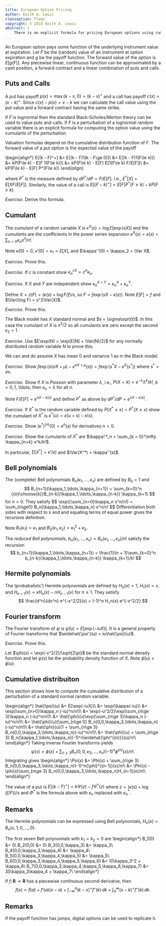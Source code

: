```yaml
---
title: European Option Pricing
author: Keith A. Lewis
classoption: fleqn
copyright: © 2019 Keith A. Lewis
abstract: |
	There is an explicit formula for pricing European options using cumulants.
...
```


An European option pays some function of the underlying instrument value at expiration.
Let $F$ be the (random) value of an instrument at option expiration and $g$ be the
payoff function. The forward value of the option is $E[g(F)]$.
Any piecewise linear, continuous function can be approximated by a cash position,
a forward contract and a linear combination of puts and calls.

## Puts and Calls

A put has payoff $p(x) = \max\{k - x, 0\} = (k - x)^+$ and a call has payoff
$c(x) = (x - k)^+$. Since $c(x) - p(x) = x - k$ we can calculate the call value
using the put value and a forward contract having the same strike.

If $F$ is lognormal then the standard Black-Scholes/Merton theory can be used to
value puts and calls. If $F$ is a perturbation of a lognormal random variable there is
an explicit formula for computing the option value using the cumulants of the perturbation.

Valuation formulas depend on the cumulative distribution function of $F$.
The forward value of a put option is the expected value of the payoff

\begin{align*}
E[(k - F)^+] &= E[(k - F)1(k - F\ge 0)]\\
	&= E[(k - F)1(F\le k)]\\
	&= kP(F\le k) - E[F 1(F\le k)]\\
	&= kP(F\le k) - E[F] E[1(F\le k) F/E[F]]\\
	&= kP(F\le k) - E[F] P^*(F\le k)\\
\end{align*}

where $P^*$ is the measure defined by $dP^*/dP = F/E[F]$.
I.e., $E^*[X] = E[X F/E[F]]$. Similarly, the value of a
call is $E[(F - k)^+] = E[F] P^*(F\ge k) - k P(F\ge k)$.

_Exercise_. Derive this formula.

## Cumulant

The _cumulant_ of a random variable $X$ is $\kappa^X(s) = \log E[\exp(sX)]$
and the _cumulants_ are the coefficients in the power series expansion
$\kappa^X(s) = \kappa(s) = \sum_{n>0} \kappa_n s^n/n!$.

Note $\kappa(0) = 0$, $\kappa'(0) = \kappa_1 = E[X]$,
and $\kappa''(0) = \kappa_2 = \Var X$.

_Exercise_. Prove this.

_Exercise_. If $c$ is constant show $\kappa_n^{cX} = c^n\kappa_n$.

_Exercise_. If $X$ and $Y$ are independent show $\kappa_n^{X+Y} = \kappa_n^X + \kappa_n^Y$.

Define $X = z(F) = (\kappa(s) + \log F/f)/s$, so
$F = f\exp(sX - \kappa(s))$.  Note $E[F] = f$ and $\Var(\log F) = s^2\Var(X)$.

_Exercise_. Prove this.

The Black model has $X$
standard normal and $s = \sigma\sqrt{t}$. In this case the cumulant of $X$
is $s^2/2$ so all cumulants are zero except the second $\kappa_2 = 1$.

_Exercise_. Use $E\exp(N) = \exp(E[N] + \Var(N)/2)$ for any normally distributed
random variable $N$ to prove this.

We can and do assume $X$ has mean $0$ and variance $1$ as in the Black model.

_Exercise_. Show $f\exp(s(\sigma X + \mu) - \kappa^{\sigma X+\mu}(s))
= f\exp(s^*X - \kappa^X(s^*))$ where $s^* = \sigma s$.

_Exercise_. Show if $X$ is Poisson with parameter $\lambda$, i.e.,
$P(X = k) = e^{-\lambda} \lambda^k/k!$, $k = 0, 1$, \ldots, then
$\kappa_n = \lambda$ for all $n$.

Note $F/E[F] = e^{sX - \kappa(s)}$ and define $P^*$ as above by $dP^*/dP = e^{sX - \kappa(s)}$.

_Exercise_. If $X^*$ is the random variable defined by $P(X^*\le x) = P^*(X\le x)$ show
the cumulant of $X^*$ is $\kappa^*(u) = \kappa(u + s) - \kappa(s)$.

_Exercise_. Show $(\kappa^*)^{(n)}(0) = \kappa^n(s)$ for derivatives $n > 0$.

_Exercise_. Show the cumulants of $X^*$ are $\kappa^*_n = \sum_{k = 0}^\infty \kappa_{n+k} s^k/k!$.

In particular, $E[X^*] = \kappa'(s)$ and $\Var(X^*) = \kappa''(s)$.

## Bell polynomials

The (complete) Bell polynomials $B_n(\kappa_1,\ldots,\kappa_n)$
are defined by $B_0 = 1$ and
$$
	B_{n+1}(\kappa_1,\ldots,\kappa_{n+1})
		= \sum_{k=0}^n {{n}\choose{k}}B_{n-k}(\kappa_1,\ldots,\kappa_{n-k}) \kappa_{k+1}
$$
for $n > 0$. They satisfy
$$
	\exp({\sum_{n>0}\kappa_n s^n/n!) = \sum_{n\ge0} B_n(\kappa_1,\ldots,\kappa_n) s^n/n!
$$
Differentiation both sides with respect to $s$
and and equating terms of equal power gives the recursive definition.

Note $B_1(\kappa_1) = \kappa_1$ and $B_2(\kappa_1,\kappa_2) = \kappa_1^2 + \kappa_2$.

The _reduced Bell polynomials_, $b_n(\kappa_1,\ldots,\kappa_n) = B_n(\kappa_1,\ldots,\kappa_n)/n!$
satisfy the recursion
$$
	b_{n+1}(\kappa_1,\ldots,\kappa_{n+1})
		= \frac{1}{n + 1}\sum_{k=0}^n b_{n-k}(\kappa_1,\ldots,\kappa_{n-k}) \kappa_{k+1}/k!
$$

## Hermite polynomials

The (probabalists') Hermite polynomials are defined by $H_0(x)
= 1$, $H_1(x) = x$, and $H_{n+1}(x) = x H_n(x) - n H_{n-1}(x)$ for $n \ge 1$.
They satisfy
$$
\frac{d^n}{dx^n} e^{-x^2/2}(x) = (-1)^n H_n(x) e^{-x^2/2} 
$$

## Fourier transform

The Fourier transform of $\psi$ is $\hat{\psi}(u) = E[\exp(-iuX)]$.
It is a general property of
Fourier transforms that $\widehat{\psi'}(u) = iu\hat{\psi}(u)$.

_Exercise_. Prove this.

Let $\phi(x) = \exp(-x^2/2)/\sqrt{2\pi}$ be the standard normal density
function and let $\psi(x)$ be the probability density function of $X$.
Note $\hat{\phi}(u) = \phi(u)$.

## Cumulative distribuiton

This section shows how to compute the cumulative distribution of a perturbation
of a standard normal random variable.

\begin{align*}
\hat{\psi}(u) &= E[\exp(-iuX)]\\
	&= \exp(\kappa(-iu))\\
	&= \exp(\sum_{n>0}\kappa_n (-iu)^n/n!)\\
	&= \exp(-u^2/2)\exp(\sum_{n\ge 3}\kappa_n (-iu)^n/n!)\\
	&= \hat{\phi}(u)\exp(\sum_{n\ge 3}\kappa_n (-iu)^n/n!)\\
	&= \hat{\phi}(u)(\sum_{n\ge 0} B_n(0,0,\kappa_3,\ldots,\kappa_n)(-iu)^n/n!)\\
	&= \hat{\phi}(u)(1 + \sum_{n\ge 3} B_n(0,0,\kappa_3,\ldots,\kappa_n)(-iu)^n/n!)\\
	&= \hat{\phi}(u) + \sum_{n\ge 3} B_n(\kappa_1,\ldots,\kappa_n)(-1)^n\widehat{\phi^{(n)}}(u)/n!\\
\end{align*}
Taking inverse Fourier transforms yields
$$
\psi(x) = \phi(x) + \sum_{n\ge 3} B_n(0,0,\kappa_3,\ldots,\kappa_n)(-1)^n{\phi}^{(n)}(x)/n!.
$$
Integrating gives
\begin{align*}
\Psi(x) &= \Phi(x) + \sum_{n\ge 3} B_n(0,0,\kappa_3,\ldots,\kappa_n)(-1)^n{\phi}^{(n-1)}(x)/n!\\
	    &= \Phi(x) - \phi(x)\sum_{n\ge 3} B_n(0,0,\kappa_3,\ldots,\kappa_n)H_{n-1}(x)/n!\\
\end{align*}

The value of a put is $E[(k - F)^+] = k\Psi(z) - f\Psi^*(z)$ where
$z = (\kappa(s) + \log(f/F))/s$ and $\Phi^*$ is the formula above with
$\kappa_n$ replaced with $\kappa_n^*$.

## Remarks

The Hermite polynomials can be expressed using Bell polynomials, $H_n(x) = B_n(x,1,0,\ldots,0)$.

The first seven Bell polynomials with $k_1 = k_2 = 0$ are
\begin{align*}
	B_1(0) &= 0\\
	B_2(0,0) &= 0\\
	B_3(0,0,\kappa_3) &= \kappa_3\\
	B_4(0,0,\kappa_3,\kappa_4) &= \kappa_4\\
	B_5(0,0,\kappa_3,\kappa_4,\kappa_5) &= \kappa_5\\
	B_6(0,0,\kappa_3,\kappa_4,\kappa_5,\kappa_6) &= 10\kappa_3^2 + \kappa_6\\
	B_7(0,0,\kappa_3,\kappa_4,\kappa_5,\kappa_6,\kappa_7) &= 35\kappa_3\kappa_4 + \kappa_7\\
\end{align*}

If $f\colon\mathbf{R}\to\mathbf{R}$ has a piecewise continuous second derivatve, then
$$
f(x) = f(a) + f'(a)(x-a) + \int_{-\infty}^a (k - x)^+ f''(k)\,dk + \int_a^\infty (x - k)^+ f''(k)\,dk.
$$

## Remarks

If the payoff function has jumps, digital options can be used to replicate it.
